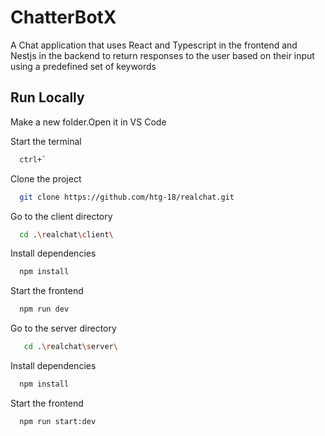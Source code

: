 
# ChatterBotX

A Chat application that uses React and Typescript in the frontend and Nestjs in the backend to return responses to the user based on their input using a predefined set of keywords


## Run Locally
Make a new folder.Open it in VS Code

Start the terminal

```bash
  ctrl+`
```


Clone the project

```bash
  git clone https://github.com/htg-18/realchat.git
```

Go to the client directory

```bash
  cd .\realchat\client\
```

Install dependencies

```bash
  npm install
```

Start the frontend

```bash
  npm run dev
```

Go to the server directory

```bash
   cd .\realchat\server\
```

Install dependencies

```bash
  npm install
```

Start the frontend

```bash
  npm run start:dev
```


